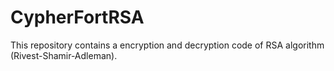 # CypherFortRSA
This repository contains a encryption and decryption code of RSA algorithm (Rivest-Shamir-Adleman).
